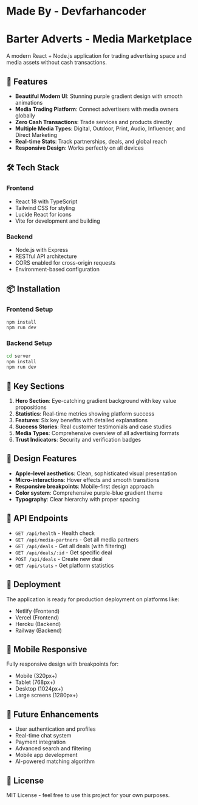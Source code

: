 # Made By - Devfarhancoder

# Barter Adverts - Media Marketplace

A modern React + Node.js application for trading advertising space and media assets without cash transactions.

## 🚀 Features

- **Beautiful Modern UI**: Stunning purple gradient design with smooth animations
- **Media Trading Platform**: Connect advertisers with media owners globally
- **Zero Cash Transactions**: Trade services and products directly
- **Multiple Media Types**: Digital, Outdoor, Print, Audio, Influencer, and Direct Marketing
- **Real-time Stats**: Track partnerships, deals, and global reach
- **Responsive Design**: Works perfectly on all devices

## 🛠️ Tech Stack

### Frontend
- React 18 with TypeScript
- Tailwind CSS for styling
- Lucide React for icons
- Vite for development and building

### Backend
- Node.js with Express
- RESTful API architecture
- CORS enabled for cross-origin requests
- Environment-based configuration

## 📦 Installation

### Frontend Setup
```bash
npm install
npm run dev
```

### Backend Setup
```bash
cd server
npm install
npm run dev
```

## 🌟 Key Sections

1. **Hero Section**: Eye-catching gradient background with key value propositions
2. **Statistics**: Real-time metrics showing platform success
3. **Features**: Six key benefits with detailed explanations
4. **Success Stories**: Real customer testimonials and case studies
5. **Media Types**: Comprehensive overview of all advertising formats
6. **Trust Indicators**: Security and verification badges

## 🎨 Design Features

- **Apple-level aesthetics**: Clean, sophisticated visual presentation
- **Micro-interactions**: Hover effects and smooth transitions
- **Responsive breakpoints**: Mobile-first design approach
- **Color system**: Comprehensive purple-blue gradient theme
- **Typography**: Clear hierarchy with proper spacing

## 🔧 API Endpoints

- `GET /api/health` - Health check
- `GET /api/media-partners` - Get all media partners
- `GET /api/deals` - Get all deals (with filtering)
- `GET /api/deals/:id` - Get specific deal
- `POST /api/deals` - Create new deal
- `GET /api/stats` - Get platform statistics

## 🚀 Deployment

The application is ready for production deployment on platforms like:
- Netlify (Frontend)
- Vercel (Frontend)
- Heroku (Backend)
- Railway (Backend)

## 📱 Mobile Responsive

Fully responsive design with breakpoints for:
- Mobile (320px+)
- Tablet (768px+)
- Desktop (1024px+)
- Large screens (1280px+)

## 🔮 Future Enhancements

- User authentication and profiles
- Real-time chat system
- Payment integration
- Advanced search and filtering
- Mobile app development
- AI-powered matching algorithm

## 📄 License

MIT License - feel free to use this project for your own purposes.
